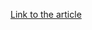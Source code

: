[Link to the article](https://cybersecuritynews.com/android-app-on-google-play-attacking-indian-users/)
